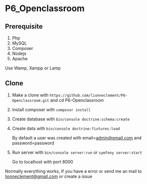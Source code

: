 # P6_Openclassroom

## Prerequisite 
1) Php
2) MySQL
3) Composer
4) Nodejs
5) Apache

Use Wamp, Xampp or Lamp

## Clone
1) Make a clone with `https://github.com/lionneclement/P6-Openclassroom.git` and cd P6-Openclassroom
2) Install composer with `composer install` 
3) Create database with `bin/console doctrine:schema:create`
4) Create data with `bin/console doctrine:fixtures:load`

   By default a user was created with email=admin@gmail.com and password=password
   
5) Run server with `bin/console server:run` or `symfony server:start`
   
   Go to localhost with port 8000
   
 Normally everything works, If you have a error or send me an mail to lionneclement@gmail.com or create a issue
